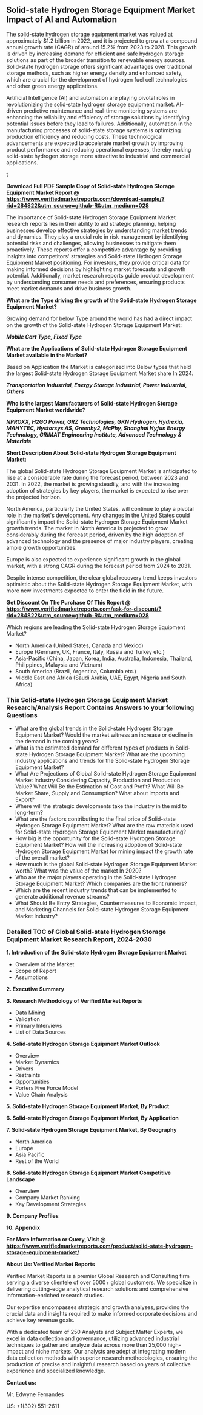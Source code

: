 <h2>Solid-state Hydrogen Storage Equipment Market Impact of AI and Automation</h2><p>The solid-state hydrogen storage equipment market was valued at approximately $1.2 billion in 2022, and it is projected to grow at a compound annual growth rate (CAGR) of around 15.2% from 2023 to 2028. This growth is driven by increasing demand for efficient and safe hydrogen storage solutions as part of the broader transition to renewable energy sources. Solid-state hydrogen storage offers significant advantages over traditional storage methods, such as higher energy density and enhanced safety, which are crucial for the development of hydrogen fuel cell technologies and other green energy applications.</p><p>Artificial Intelligence (AI) and automation are playing pivotal roles in revolutionizing the solid-state hydrogen storage equipment market. AI-driven predictive maintenance and real-time monitoring systems are enhancing the reliability and efficiency of storage solutions by identifying potential issues before they lead to failures. Additionally, automation in the manufacturing processes of solid-state storage systems is optimizing production efficiency and reducing costs. These technological advancements are expected to accelerate market growth by improving product performance and reducing operational expenses, thereby making solid-state hydrogen storage more attractive to industrial and commercial applications.</p>t</p><p id="" class=""><strong>Download Full PDF Sample Copy of Solid-state Hydrogen Storage Equipment Market Report @ <a href="https://www.verifiedmarketreports.com/download-sample/?rid=284822&utm_source=github-R&utm_medium=028" target="_blank">https://www.verifiedmarketreports.com/download-sample/?rid=284822&utm_source=github-R&utm_medium=028</a></strong></p><p>The importance of&nbsp;Solid-state Hydrogen Storage Equipment Market research reports lies in their ability to aid strategic planning, helping businesses develop effective strategies by understanding market trends and dynamics. They play a crucial role in risk management by identifying potential risks and challenges, allowing businesses to mitigate them proactively. These reports offer a competitive advantage by providing insights into competitors' strategies and Solid-state Hydrogen Storage Equipment Market positioning. For investors, they provide critical data for making informed decisions by highlighting market forecasts and growth potential. Additionally, market research reports guide product development by understanding consumer needs and preferences, ensuring products meet market demands and drive business growth.</p><p><strong>What are the&nbsp;Type driving the growth of the Solid-state Hydrogen Storage Equipment Market?</strong></p><p id="" class="">Growing demand for below Type around the world has had a direct impact on the growth of the Solid-state Hydrogen Storage Equipment Market:</p><em><strong>Mobile Cart Type, Fixed Type</strong></em></p><strong>What are the&nbsp;Applications&nbsp;of Solid-state Hydrogen Storage Equipment Market available in the Market?</strong></p><p id="" class="">Based on Application the Market is categorized into Below types that held the largest Solid-state Hydrogen Storage Equipment Market share In 2024.</p><em><strong>Transportation Industrial, Energy Storage Industrial, Power Industrial, Others</strong></em></p><strong>Who is the largest Manufacturers of Solid-state Hydrogen Storage Equipment Market worldwide?</strong></p><p><em><strong>NPROXX, H2GO Power, GRZ Technologies, GKN Hydrogen, Hydrexia, MAHYTEC, Hystorsys AS, Greenhy2, McPhy, Shanghai Hyfun Energy Technology, GRIMAT Engineering Institute, Advanced Technology & Materials</strong></em></p><p id="" class=""><strong>Short Description About Solid-state Hydrogen Storage Equipment Market:</strong></p><p>The global Solid-state Hydrogen Storage Equipment Market is anticipated to rise at a considerable rate during the forecast period, between 2023 and 2031. In 2022, the market is growing steadily, and with the increasing adoption of strategies by key players, the market is expected to rise over the projected horizon.</p><p>North America, particularly the United States, will continue to play a pivotal role in the market's development. Any changes in the United States could significantly impact the Solid-state Hydrogen Storage Equipment Market growth trends. The market in North America is projected to grow considerably during the forecast period, driven by the high adoption of advanced technology and the presence of major industry players, creating ample growth opportunities.</p><p>Europe is also expected to experience significant growth in the global market, with a strong CAGR during the forecast period from 2024 to 2031.</p><p>Despite intense competition, the clear global recovery trend keeps investors optimistic about the Solid-state Hydrogen Storage Equipment Market, with more new investments expected to enter the field in the future.</p><p id="" class=""><strong>Get Discount On The Purchase Of This Report @ <a href="https://www.verifiedmarketreports.com/ask-for-discount/?rid=284822&utm_source=github-R&utm_medium=028" target="_blank">https://www.verifiedmarketreports.com/ask-for-discount/?rid=284822&utm_source=github-R&utm_medium=028</a></strong></p>Which regions are leading the Solid-state Hydrogen Storage Equipment Market?</p><ul><li>North America (United States, Canada and Mexico)</li><li>Europe (Germany, UK, France, Italy, Russia and Turkey etc.)</li><li>Asia-Pacific (China, Japan, Korea, India, Australia, Indonesia, Thailand, Philippines, Malaysia and Vietnam)</li><li>South America (Brazil, Argentina, Columbia etc.)</li><li>Middle East and Africa (Saudi Arabia, UAE, Egypt, Nigeria and South Africa)</li></ul><h3 id="" class="">This Solid-state Hydrogen Storage Equipment Market Research/Analysis Report Contains Answers to your following Questions</h3><ul><li>What are the global trends in the Solid-state Hydrogen Storage Equipment Market? Would the market witness an increase or decline in the demand in the coming years?</li><li>What is the estimated demand for different types of products in Solid-state Hydrogen Storage Equipment Market? What are the upcoming industry applications and trends for the Solid-state Hydrogen Storage Equipment Market?</li><li>What Are Projections of Global Solid-state Hydrogen Storage Equipment Market Industry Considering Capacity, Production and Production Value? What Will Be the Estimation of Cost and Profit? What Will Be Market Share, Supply and Consumption? What about imports and Export?</li><li>Where will the strategic developments take the industry in the mid to long-term?</li><li>What are the factors contributing to the final price of Solid-state Hydrogen Storage Equipment Market? What are the raw materials used for Solid-state Hydrogen Storage Equipment Market manufacturing?</li><li>How big is the opportunity for the Solid-state Hydrogen Storage Equipment Market? How will the increasing adoption of Solid-state Hydrogen Storage Equipment Market for mining impact the growth rate of the overall market?</li><li>How much is the global Solid-state Hydrogen Storage Equipment Market worth? What was the value of the market In 2020?</li><li>Who are the major players operating in the Solid-state Hydrogen Storage Equipment Market? Which companies are the front runners?</li><li>Which are the recent industry trends that can be implemented to generate additional revenue streams?</li><li>What Should Be Entry Strategies, Countermeasures to Economic Impact, and Marketing Channels for Solid-state Hydrogen Storage Equipment Market Industry?</li></ul><h3 id="" class="">Detailed TOC of Global Solid-state Hydrogen Storage Equipment Market Research Report, 2024-2030</h3><p id="" class=""><strong>1. Introduction of the Solid-state Hydrogen Storage Equipment Market</strong></p><ul><li>Overview of the Market</li><li>Scope of Report</li><li>Assumptions</li></ul><p id="" class=""><strong>2. Executive Summary</strong></p><p id="" class=""><strong>3. Research Methodology of Verified Market Reports</strong></p><ul><li>Data Mining</li><li>Validation</li><li>Primary Interviews</li><li>List of Data Sources</li></ul><p id="" class=""><strong>4. Solid-state Hydrogen Storage Equipment Market Outlook</strong></p><ul><li>Overview</li><li>Market Dynamics</li><li>Drivers</li><li>Restraints</li><li>Opportunities</li><li>Porters Five Force Model</li><li>Value Chain Analysis</li></ul><p id="" class=""><strong>5. Solid-state Hydrogen Storage Equipment Market, By Product</strong></p><p id="" class=""><strong>6. Solid-state Hydrogen Storage Equipment Market, By Application</strong></p><p id="" class=""><strong>7. Solid-state Hydrogen Storage Equipment Market, By Geography</strong></p><ul><li>North America</li><li>Europe</li><li>Asia Pacific</li><li>Rest of the World</li></ul><p id="" class=""><strong>8. Solid-state Hydrogen Storage Equipment Market Competitive Landscape</strong></p><ul><li>Overview</li><li>Company Market Ranking</li><li>Key Development Strategies</li></ul><p id="" class=""><strong>9. Company Profiles</strong></p><p id="" class=""><strong>10. Appendix</strong></p><p id="" class=""><strong>For More Information or Query, Visit @ <a href="https://www.verifiedmarketreports.com/product/solid-state-hydrogen-storage-equipment-market/" target="_blank">https://www.verifiedmarketreports.com/product/solid-state-hydrogen-storage-equipment-market/</a></strong></p><p id="" class=""><strong>About Us: Verified Market Reports</strong></p><p id="" class="">Verified Market Reports is a premier Global Research and Consulting firm serving a diverse clientele of over 5000+ global customers. We specialize in delivering cutting-edge analytical research solutions and comprehensive information-enriched research studies.</p><p id="" class="">Our expertise encompasses strategic and growth analyses, providing the crucial data and insights required to make informed corporate decisions and achieve key revenue goals.</p><p id="" class="">With a dedicated team of 250 Analysts and Subject Matter Experts, we excel in data collection and governance, utilizing advanced industrial techniques to gather and analyze data across more than 25,000 high-impact and niche markets. Our analysts are adept at integrating modern data collection methods with superior research methodologies, ensuring the production of precise and insightful research based on years of collective experience and specialized knowledge.</p><p id="" class=""><strong>Contact us:</strong></p><p id="" class="">Mr. Edwyne Fernandes</p><p id="" class="">US: +1(302) 551-2611</p>
